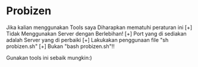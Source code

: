 # Probizen
Jika kalian menggunakan Tools saya
Diharapkan mematuhi peraturan ini
[+] Tidak Menggunakan Server dengan Berlebihan!
[+] Port yang di sediakan adalah Server yang di perbaiki
[+] Lakukakan penggunaan file "sh probizen.sh"
[+] Bukan "bash probizen.sh"!!

Gunakan tools ini sebaik mungkin:)
